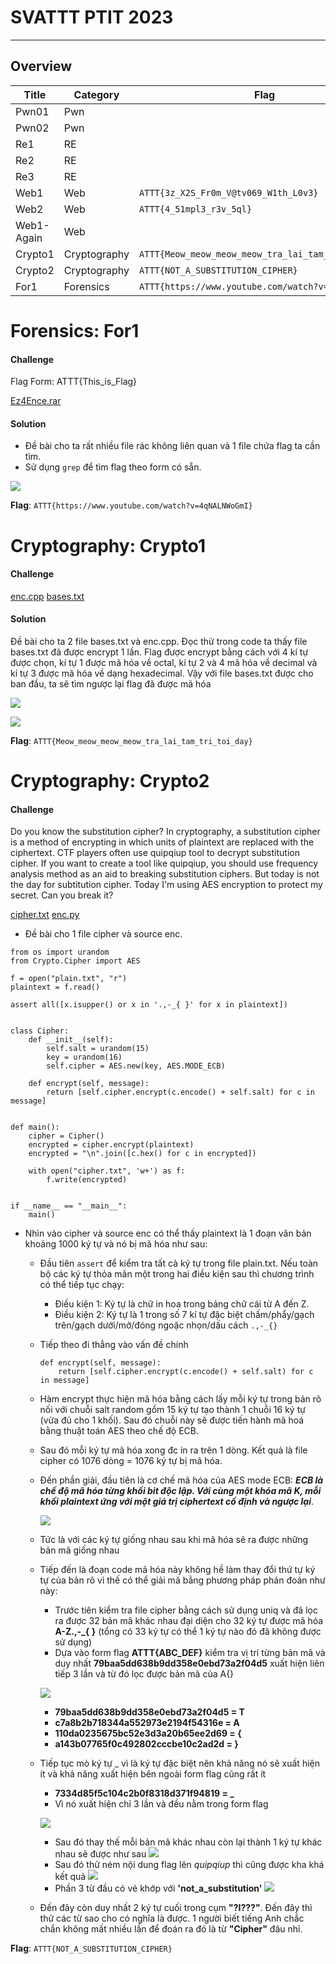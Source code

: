 # SVATTT PTIT 2023
-----
## Overview

| Title | Category | Flag |
|---|---|---|
| Pwn01 | Pwn |  |
| Pwn02 | Pwn |  |
| Re1 | RE |  |
| Re2 | RE |  |
| Re3 | RE |  |
| Web1 | Web | `ATTT{3z_X2S_Fr0m_V@tv069_W1th_L0v3}` |
| Web2 | Web | `ATTT{4_51mpl3_r3v_5ql}` |
| Web1-Again | Web |  |
| Crypto1 | Cryptography | `ATTT{Meow_meow_meow_meow_tra_lai_tam_tri_toi_day}` |
| Crypto2 | Cryptography | `ATTT{NOT_A_SUBSTITUTION_CIPHER}` |
| For1 | Forensics | `ATTT{https://www.youtube.com/watch?v=4qNALNWoGmI}` |

# Forensics: For1

#### Challenge

<p> Flag Form: ATTT{This_is_Flag} <p>

[Ez4Ence.rar](https://github.com/vinhxinh/SVATTT_PTIT_2023/raw/main/For1/Ez4Ence.rar)

#### Solution

* Đề bài cho ta rất nhiều file rác không liên quan và 1 file chứa flag ta cần tìm.
* Sử dụng `grep` để tìm flag theo form có sẵn.

![](https://github.com/vinhxinh/SVATTT_PTIT_2023/blob/main/For1/cmd1.jpg?raw=true)

**Flag**: `ATTT{https://www.youtube.com/watch?v=4qNALNWoGmI}`

# Cryptography: Crypto1

#### Challenge

[enc.cpp](https://github.com/vinhxinh/SVATTT_PTIT_2023/blob/main/Crypto1/enc.cpp)
[bases.txt](https://github.com/vinhxinh/SVATTT_PTIT_2023/blob/main/Crypto1/bases.txt)

#### Solution

<p> Đề bài cho ta 2 file bases.txt và enc.cpp. Đọc thử trong code ta thấy file bases.txt đã được encrypt 1 lần. Flag được encrypt bằng cách với 4 kí tự được chọn, kí tự 1 được mã hóa về octal, kí tự 2 và 4 mã hóa về decimal và kí tự 3 được mã hóa về dạng hexadecimal. Vậy với file bases.txt được cho ban đầu, ta sẽ tìm ngược lại flag đã được mã hóa <p>

![](https://github.com/vinhxinh/SVATTT_PTIT_2023/blob/main/Crypto1/anh1.jpg?raw=true)

![](https://github.com/vinhxinh/SVATTT_PTIT_2023/blob/main/Crypto1/anh2.jpg?raw=true)

**Flag**: `ATTT{Meow_meow_meow_meow_tra_lai_tam_tri_toi_day}`

# Cryptography: Crypto2

#### Challenge

<p> Do you know the substitution cipher? In cryptography, a substitution cipher is a method of encrypting in which units of plaintext are replaced with the ciphertext. CTF players often use quipqiup tool to decrypt substitution cipher. If you want to create a tool like quipqiup, you should use frequency analysis method as an aid to breaking substitution ciphers. But today is not the day for subtitution cipher. Today I'm using AES encryption to protect my secret. Can you break it? <p>

[cipher.txt](https://github.com/vinhxinh/SVATTT_PTIT_2023/blob/main/Crypto2/cipher.txt) 
[enc.py](https://github.com/vinhxinh/SVATTT_PTIT_2023/blob/main/Crypto2/enc.py)

* Đề bài cho 1 file cipher và source enc.

``` 
from os import urandom
from Crypto.Cipher import AES

f = open("plain.txt", "r")
plaintext = f.read()

assert all([x.isupper() or x in '.,-_{ }' for x in plaintext])


class Cipher:
    def __init__(self):
        self.salt = urandom(15)
        key = urandom(16)
        self.cipher = AES.new(key, AES.MODE_ECB)

    def encrypt(self, message):
        return [self.cipher.encrypt(c.encode() + self.salt) for c in message]


def main():
    cipher = Cipher()
    encrypted = cipher.encrypt(plaintext)
    encrypted = "\n".join([c.hex() for c in encrypted])

    with open("cipher.txt", 'w+') as f:
        f.write(encrypted)


if __name__ == "__main__":
    main()

```

* Nhìn vào cipher và source enc có thể thấy plaintext là 1 đoạn văn bản khoảng 1000 ký tự và nó bị mã hóa như sau:
  * Đầu tiên `assert` để kiểm tra tất cả ký tự trong file plain.txt. Nếu toàn bộ các ký tự thỏa mãn một trong hai điều kiện sau thì chương trình có thể tiếp tục chạy:
    * Điều kiện 1: Ký tự là chữ in hoa trong bảng chữ cái từ A đến Z.
    * Điều kiện 2: Ký tự là 1 trong số 7 kí tự đặc biệt chấm/phẩy/gạch trên/gạch dưới/mở/đóng ngoặc nhọn/dấu cách    `.,-_{} `
  * Tiếp theo đi thẳng vào vấn đề chính
  	```	
  	def encrypt(self, message):
  		return [self.cipher.encrypt(c.encode() + self.salt) for c in message]
  	```
  * Hàm encrypt thực hiện mã hóa bằng cách lấy mỗi ký tự trong bản rõ nối với chuỗi salt random gồm 15 ký tự tạo thành 1 chuỗi 16 ký tự (vừa đủ cho 1 khối). Sau đó chuỗi này sẽ được tiến hành mã hoá bằng thuật toán AES theo chế độ ECB.
  * Sau đó mỗi ký tự mã hóa xong đc in ra trên 1 dòng. Kết quả là file cipher có 1076 dòng = 1076 ký tự bị mã hóa.
  * Đến phần giải, đầu tiên là cơ chế mã hóa của AES mode ECB: **_ECB là chế độ mã hóa từng khối bit độc lập. Với cùng một khóa mã K, mỗi khối plaintext ứng với một giá trị ciphertext cố định và ngược lại_**.

    ![](https://github.com/vinhxinh/SVATTT_PTIT_2023/blob/main/Crypto2/pic1.jpg?raw=true)

  * Tức là với các ký tự giống nhau sau khi mã hóa sẽ ra được những bản mã giống nhau
  * Tiếp đến là đoạn code mã hóa này không hề làm thay đổi thứ tự ký tự của bản rõ vì thế có thể giải mã bằng phương pháp phán đoán như này:
     * Trước tiên kiểm tra file cipher bằng cách sử dụng uniq và đã lọc ra được 32 bản mã khác nhau đại diện cho 32 ký tự được mã hóa **A-Z.,-_{ }** (tổng có 33 ký tự có thể 1 ký tự nào đó đã không được sử dụng)
     * Dựa vào form flag **ATTT{ABC_DEF}** kiểm tra vị trí từng bản mã và duy nhất **79baa5dd638b9dd358e0ebd73a2f04d5** xuất hiện liên tiếp 3 lần và từ đó lọc được bản mã của A{}

    ![](https://github.com/vinhxinh/SVATTT_PTIT_2023/blob/main/Crypto2/pic2.jpg?raw=true)
     * **79baa5dd638b9dd358e0ebd73a2f04d5 = T**
     * **c7a8b2b718344a552973e2194f54316e = A**
     * **110da0235675bc52e3d3a20b65ee2d69 = {**
     * **a143b07765f0c492802cccbe10c2ad2d = }**
  * Tiếp tục mò ký tự _ vì là ký tự đặc biệt nên khả năng nó sẽ xuất hiện ít và khả năng xuất hiện bên ngoài form flag cũng rất ít
     * **7334d85f5c104c2b0f8318d371f94819 = _**
     * Vì nó xuất hiện chỉ 3 lần và đều nằm trong form flag

     ![](https://github.com/vinhxinh/SVATTT_PTIT_2023/blob/main/Crypto2/pic3.jpg?raw=true)
     * Sau đó thay thế mỗi bản mã khác nhau còn lại thành 1 ký tự khác nhau sẽ được như sau
     ![](https://github.com/vinhxinh/SVATTT_PTIT_2023/blob/main/Crypto2/pic4.jpg?raw=true)
     * Sau đó thử ném nội dung flag lên _quipqiup_ thì cũng được kha khá kết quả
     ![](https://github.com/vinhxinh/SVATTT_PTIT_2023/blob/main/Crypto2/pic5.jpg?raw=true)
     * Phần 3 từ đầu có vẻ khớp với **'not_a_substitution'**
     ![](https://github.com/vinhxinh/SVATTT_PTIT_2023/blob/main/Crypto2/pic6.jpg?raw=true)
  * Đến đây còn duy nhất 2 ký tự cuối trong cụm **"?I???"**. Đến đây thì thử các từ sao cho có nghĩa là được. 1 người biết tiếng Anh chắc chắn không mất nhiều lần để đoán ra đó là từ **"Cipher"** đâu nhỉ.

**Flag**: `ATTT{NOT_A_SUBSTITUTION_CIPHER}`
